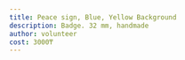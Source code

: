 ```yaml
---
title: Peace sign, Blue, Yellow Background
description: Badge. 32 mm, handmade
author: volunteer
cost: 3000₸
---
```

